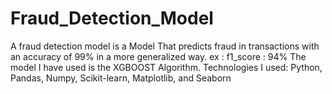 # Fraud_Detection_Model
A fraud detection model is a Model That predicts fraud in transactions with an accuracy of 99% in a more generalized way. ex : f1_score : 94%
The model I have used is the XGBOOST Algorithm.
Technologies I used: Python, Pandas, Numpy, Scikit-learn, Matplotlib, and Seaborn
